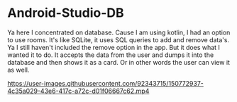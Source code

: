 # Android-Studio-DB
Ya here I concentrated on database. Cause I am using kotlin, I had an option to use rooms. It's like SQLite, it uses SQL queries to add and remove data's. Ya I still haven't included the remove option in the app.
But it does what I wanted it to do. It accepts the data from the user and dumps it into the database and then shows it as a card. Or in other words the user can view it as well.

https://user-images.githubusercontent.com/92343715/150772937-4c35a029-43e6-417c-a72c-d01f06667c62.mp4

